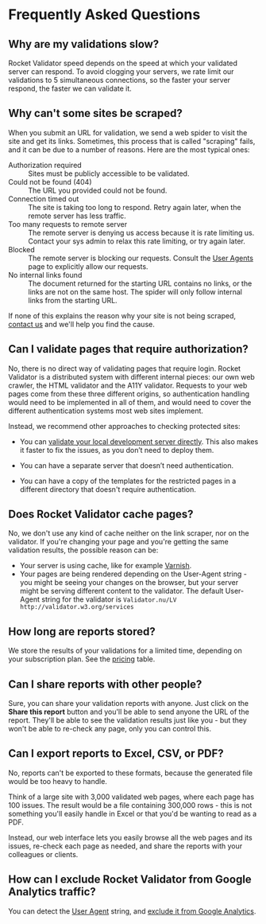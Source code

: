 # Frequently Asked Questions

## Why are my validations slow?

Rocket Validator speed depends on the speed at which your validated server can respond. To avoid clogging your servers, we rate limit our validations to 5 simultaneous connections, so the faster your server respond, the faster we can validate it.

## Why can't some sites be scraped?

When you submit an URL for validation, we send a web spider to visit the site and get its links. Sometimes, this process that is called "scraping" fails, and it can be due to a number of reasons. Here are the most typical ones:

<dl>
  <dt>Authorization required</dt>
  <dd>Sites must be publicly accessible to be validated.</dd>
  <dt>Could not be found (404)</dt>
  <dd>The URL you provided could not be found.</dd>
  <dt>Connection timed out</dt>
  <dd>The site is taking too long to respond. Retry again later, when the remote server has less traffic.</dd>
  <dt>Too many requests to remote server</dt>
  <dd>The remote server is denying us access because it is rate limiting us. Contact your sys admin to relax this rate limiting, or try again later.</dd>
  <dt>Blocked</dt>
  <dd>The remote server is blocking our requests. Consult the <a href="/user-agents">User Agents</a> page to explicitly allow our requests.</dd>
  <dt>No internal links found</dt>
  <dd>The document returned for the starting URL contains no links, or the links are not on the same host. The spider will only follow internal links from the starting URL.</dd>
</dl>

<p>If none of this explains the reason why your site is not being scraped, <a href="mailto:support@rocketvalidator.com">contact us</a> and we'll help you find the cause.</p>

## Can I validate pages that require authorization?

No, there is no direct way of validating pages that require login. Rocket Validator is a distributed system with different internal pieces: our own web crawler, the HTML validator and the A11Y validator. Requests to your web pages come from these three different origins, so authentication handling would need to be implemented in all of them, and would need to cover the different authentication systems most web sites implement.

Instead, we recommend other approaches to checking protected sites:

* You can <a href="/how-to-validate-your-local-server">validate your local development server directly</a>. This also makes it faster to fix the issues, as you don’t need to deploy them. 

* You can have a separate server that doesn’t need authentication.

* You can have a copy of the templates for the restricted pages in a different directory that doesn't require authentication.

## Does Rocket Validator cache pages?

No, we don't use any kind of cache neither on the link scraper, nor on the validator. If you're changing your page and you're getting the same validation results, the possible reason can be:

* Your server is using cache, like for example [Varnish](https://varnish-cache.org/).
* Your pages are being rendered depending on the User-Agent string - you might be seeing your changes on the browser, but your server might be serving different content to the validator. The default User-Agent string for the validator is `Validator.nu/LV http://validator.w3.org/services`

## How long are reports stored?

We store the results of your validations for a limited time, depending on your subscription plan. See the [pricing](https://rocketvalidator.com/pricing) table.

## Can I share reports with other people?

Sure, you can share your validation reports with anyone. Just click on the **Share this report** button and you'll be able to send anyone the URL of the report. They'll be able to see the validation results just like you - but they won't be able to re-check any page, only you can control this.

## Can I export reports to Excel, CSV, or PDF?

No, reports can't be exported to these formats, because the generated file would be too heavy to handle.

Think of a large site with 3,000 validated web pages, where each page has 100 issues. The result would be a file containing 300,000 rows - this is not something you'll easily handle in Excel or that you'd be wanting to read as a PDF.

Instead, our web interface lets you easily browse all the web pages and its issues, re-check each page as needed, and share the reports with your colleagues or clients.

## How can I exclude Rocket Validator from Google Analytics traffic?

You can detect the <a href="/user-agents">User Agent</a> string, and <a href="/google-analytics">exclude it from Google Analytics</a>.